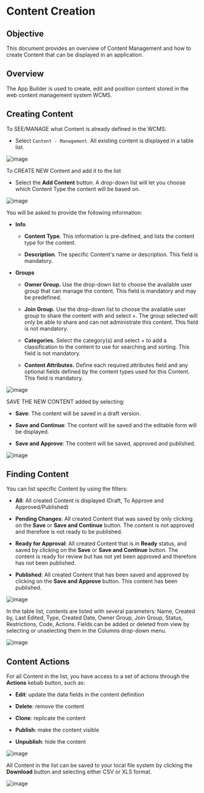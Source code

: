 # Content Creation

## Objective

This document provides an overview of Content Management and how to create Content that can be displayed in an application.

## Overview

The App Builder is used to create, edit and position content stored in the web content management system WCMS.  

## Creating Content

To SEE/MANAGE what Content is already defined in the WCMS:

-   Select `Content - Management`. All existing 
    content is displayed in a table list.

![image](./extracted-media/media/Content1.png)

To CREATE NEW Content and add it to the list

-   Select the **Add Content** button. A drop-down list will let you
    choose which Content Type the content will be based on.

![image](./extracted-media/media/Content2.png)

You will be asked to provide the following information:

-   **Info**

    -   **Content Type**. This information is pre-defined, and lists the
        content type for the content.

    -   **Description**. The specific Content's name or description. This field
        is mandatory.

-   **Groups**

    -   **Owner Group.** Use the drop-down list to choose the
        available user group that can manage the content.
        This field is mandatory and may be predefined.

    -   **Join Group.** Use the drop-down list to choose the
        available user group to share the content with and select +. The group
        selected will only be able to share and can not
        administrate this content. This field is not mandatory.

    -   **Categories.** Select the category(s) and select + to add a classification to the 
        content to use for searching and sorting.  This field is not mandatory.

    -   **Content Attributes.** Define each required attributes field and any optional fields
        defined by the content types used for this Content. This field is mandatory.

![image](./extracted-media/media/Content3.png)

SAVE THE NEW CONTENT added by selecting:

-   **Save**: The content will be saved in a draft version.

-   **Save and Continue**: The content will be saved and the editable form will be displayed.

-   **Save and Approve**: The content will be saved, approved and published.

![image](./extracted-media/media/Content4.png)

## Finding Content

You can list specific Content by using the filters:

-   **All**: All created Content is displayed (Draft, To Approve and
    Approved/Published)

-   **Pending Changes**: All created Content that was saved by only clicking on the
    **Save** or **Save and Continue** button. The content is not
    approved and therefore is not ready to be published.

-   **Ready for Approval**: All created Content that is in **Ready** status,
    and saved by clicking on the **Save** or **Save and Continue** button.
    The content is ready for review but has not yet been approved and
    therefore has not been published.

-   **Published**: All created Content that has been saved and approved
    by clicking on the **Save and Approve** button. This content has been
    published.

![image](./extracted-media/media/Content5.png)

In the table list, contents are listed with several parameters: Name,
Created by, Last Edited, Type, Created Date, Owner Group, Join Group,
Status, Restrictions, Code, Actions. Fields can be added or deleted from view by selecting or unselecting them
in the Columns drop-down menu.

![image](./extracted-media/media/Content6.png)

## Content Actions

For all Content in the list, you have access to a set of actions
through the **Actions** kebab button, such as:

-   **Edit**: update the data fields in the content definition

-   **Delete**: remove the content

-   **Clone**: replicate the content

-   **Publish**: make the content visible

-   **Unpublish**: hide the content

![image](./extracted-media/media/Content7.png)

All Content in the list can be saved to your local file system by clicking the
**Download** button and selecting either CSV or XLS format.

![image](./extracted-media/media/Content8.png)

